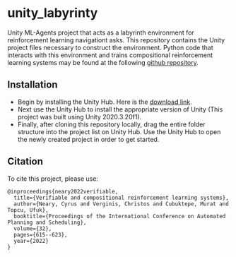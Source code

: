 # unity_labyrinty
Unity ML-Agents project that acts as a labyrinth environment for reinforcement learning navigationt asks. This repository contains the Unity project files necessary to construct the environment. Python code that interacts with this environment and trains compositional reinforcement learning systems may be found at the following [github repository](https://github.com/cyrusneary/verifiable-compositional-rl).

## Installation
- Begin by installing the Unity Hub. Here is the [download link](https://unity.com/download#how-get-started).
- Next use the Unity Hub to install the appropriate version of Unity (This project was built using Unity 2020.3.20f1).
- Finally, after cloning this repository locally, drag the entire folder structure into the project list on Unity Hub. Use the Unity Hub to open the newly created project in order to get started.

## Citation
To cite this project, please use:
~~~
@inproceedings{neary2022verifiable,
  title={Verifiable and compositional reinforcement learning systems},
  author={Neary, Cyrus and Verginis, Christos and Cubuktepe, Murat and Topcu, Ufuk},
  booktitle={Proceedings of the International Conference on Automated Planning and Scheduling},
  volume={32},
  pages={615--623},
  year={2022}
}
~~~
